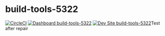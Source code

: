 # build-tools-5322

[![CircleCI](https://circleci.com/gh/pantheon-ci-bot/build-tools-5322.svg?style=shield)](https://circleci.com/gh/pantheon-ci-bot/build-tools-5322)
[![Dashboard build-tools-5322](https://img.shields.io/badge/dashboard-build_tools_5322-yellow.svg)](https://dashboard.pantheon.io/sites/e7c4658b-80f4-4efd-bf4d-b776948eba36#dev/code)
[![Dev Site build-tools-5322](https://img.shields.io/badge/site-build_tools_5322-blue.svg)](http://dev-build-tools-5322.pantheonsite.io/)Test after repair

